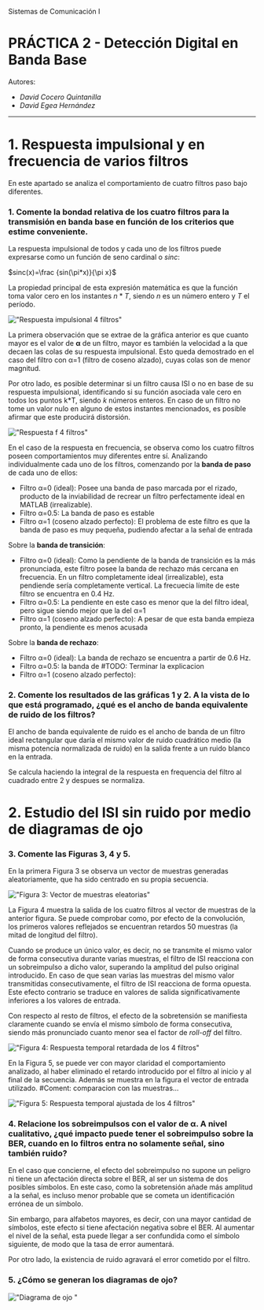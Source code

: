 Sistemas de Comunicación I
# PRÁCTICA 2 - Detección Digital en Banda Base

Autores:
* *David Cocero Quintanilla*  
* *David Egea Hernández*

---

# 1. Respuesta impulsional y en frecuencia de varios filtros 

En este apartado se analiza el comportamiento de cuatro filtros paso bajo diferentes.

### **1. Comente la bondad relativa de los cuatro filtros para la transmisión en banda base en función de los criterios que estime conveniente.**

La respuesta impulsional de todos y cada uno de los filtros puede expresarse como un función de seno cardinal o *sinc*:

$sinc(x)=\frac {sin(\pi*x)}{\pi x}$

La propiedad principal de esta expresión matemática es que la función toma valor cero en los instantes $n*T$, siendo *n* es un número entero y *T* el período. 

!["Respuesta impulsional 4 filtros"](Practica3/../images/1_1_resp_imp_filtros.jpg "Respuesta impulsional de los 4 filtros")

La primera observación que se extrae de la gráfica anterior es que cuanto mayor es el valor de **α** de un filtro, mayor es también la velocidad a la que decaen las colas de su respuesta impulsional. Esto queda demostrado en el caso del filtro con α=1 (filtro de coseno alzado), cuyas colas son de menor magnitud. 

Por otro lado, es posible determinar si un filtro causa ISI o no en base de su respuesta impulsional, identificando si su función asociada vale cero en todos los puntos k*T, siendo *k* números enteros. En caso de un filtro no tome un valor nulo en alguno de estos instantes mencionados, es posible afirmar que este producirá distorsión. 

!["Respuesta f 4 filtros"](Practica3/../images/1_1_resp_frec_filtros.jpg "Respuesta en frecuencia de los 4 filtros")

En el caso de la respuesta en frecuencia, se observa como los cuatro filtros poseen comportamientos muy diferentes entre sí. Analizando individualmente cada uno de los filtros, comenzando por la **banda de paso** de cada uno de ellos: 
- Filtro α=0 (ideal): Posee una banda de paso marcada por el rizado, producto de la inviabilidad de recrear un filtro perfectamente ideal en MATLAB (irrealizable). 
- Filtro α=0.5: La banda de paso es estable 
- Filtro α=1 (coseno alzado perfecto): El problema de este filtro es que la banda de paso es muy pequeña, pudiendo afectar a la señal de entrada

Sobre la **banda de transición**: 
- Filtro α=0 (ideal): Como la pendiente de la banda de transición es la más pronunciada, este filtro posee la banda de rechazo más cercana en frecuencia. En un filtro completamente ideal (irrealizable), esta pendiende sería completamente vertical. La frecuecia límite de este filtro se encuentra en 0.4 Hz. 
- Filtro α=0.5: La pendiente en este caso es menor que la del filtro ideal, pero sigue siendo mejor que la del α=1
- Filtro α=1 (coseno alzado perfecto): A pesar de que esta banda empieza pronto, la pendiente es menos acusada

Sobre la **banda de rechazo**:
- Filtro α=0 (ideal): La banda de rechazo se encuentra a partir de 0.6 Hz. 
- Filtro α=0.5: la banda de #TODO: Terminar la explicacion
- Filtro α=1 (coseno alzado perfecto): 

### **2. Comente los resultados de las gráficas 1 y 2. A la vista de lo que está programado, ¿qué es el ancho de banda equivalente de ruido de los filtros?**

El ancho de banda equivalente de ruido es el ancho de banda de un filtro ideal rectangular que daría el mismo valor de ruido cuadrático medio (la misma potencia normalizada de ruido) en la salida frente a un ruido blanco en la entrada.

Se calcula haciendo la integral de la respuesta en frequencia del filtro al cuadrado entre 2 y despues se normaliza. 

# 2.	Estudio del ISI sin ruido por medio de diagramas de ojo

### **3.	Comente las Figuras 3, 4 y 5.**

En la primera Figura 3 se observa un vector de muestras generadas aleatoriamente, que ha sido centrado en su propia secuencia. 

!["Figura 3: Vector de muestras eleatorias"](Practica3/../images/3_figura_3.jpg "Vector de muestras eleatorias")

La Figura 4 muestra la salida de los cuatro filtros al vector de muestras de la anterior figura. Se puede comprobar como, por efecto de la convolución, los primeros valores reflejados se encuentran retardos 50 muestras (la mitad de longitud del filtro). 

Cuando se produce un único valor, es decir, no se transmite el mismo valor de forma consecutiva durante varias muestras, el filtro de ISI reacciona con un sobreimpulso a dicho valor, superando la amplitud del pulso original introducido. En caso de que sean varias las muestras del mismo valor transmitidas consecutivamente, el filtro de ISI reacciona de forma opuesta. Este efecto contrario se traduce en valores de salida significativamente inferiores a los valores de entrada.  

Con respecto al resto de filtros, el efecto de la sobretensión se manifiesta claramente cuando se envía el mismo símbolo de forma consecutiva, siendo más pronunciado cuanto menor sea el factor de *roll-off* del filtro.

!["Figura 4: Respuesta temporal retardada de los 4 filtros"](Practica3/../images/3_figura_4.jpg "Respuesta temporal retardada de los 4 filtros")

En la Figura 5, se puede ver con mayor claridad el comportamiento analizado, al haber eliminado el retardo introducido por el filtro al inicio y al final de la secuencia. Además se muestra en la figura el vector de entrada utilizado. #Coment: comparacion con las muestras...

!["Figura 5: Respuesta temporal ajustada de los 4 filtros"](Practica3/../images/3_figura_5.jpg "Respuesta temporal ajustada de los 4 filtros")


### **4.	Relacione los sobreimpulsos con el valor de α. A nivel cualitativo, ¿qué impacto puede tener el sobreimpulso sobre la BER, cuando en lo filtros entra no solamente señal, sino también ruido?**

En el caso que concierne, el efecto del sobreimpulso no supone un peligro ni tiene un afectación directa sobre el BER, al ser un sistema de dos posibles símbolos. En este caso, como la sobretensión añade más amplitud a la señal, es incluso menor probable que se cometa un identificación errónea de un símbolo. 

Sin embargo, para alfabetos mayores, es decir, con una mayor cantidad de símbolos, este efecto si tiene afectación negativa sobre el BER. Al aumentar el nivel de la señal, esta puede llegar a ser confundida como el símbolo siguiente, de modo que la tasa de error aumentará. 

Por otro lado, la existencia de ruido agravará el error cometido por el filtro.

### **5.	¿Cómo se generan los diagramas de ojo?**

!["Diagrama de ojo "](Practica3/../images/5_ojo_alpha_1.jpg "Respuesta temporal ajustada de los 4 filtros")


